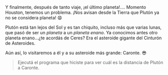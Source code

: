 <gs-attire attire-url="https://raw.githubusercontent.com/MumukiProject/mumuki-guia-gobstones-practica-integradora-primaria-ii/master/assets/attires/config_1551292925303.json"></gs-attire>

<gs-toolbox toolbox-url="https://raw.githubusercontent.com/MumukiProject/mumuki-guia-gobstones-practica-integradora-primaria-ii/master/assets/toolbox_1552416002661.xml"></gs-toolbox>


Y finalmente, después de tanto viaje, ¡el último planeta!.... Momento Houston, tenemos un problema. ¡Nos avisan desde la Tierra que Plutón ya no se considera planeta! :anguished:

Plutón está tan lejos del Sol y es tan chiquito, incluso más que varias lunas, que pasó de ser un _planeta_ a un _planeta enano_. Ya conocimos antes otro planeta enano…¿te acordás de Ceres? Era el asteroide gigante del Cinturón de Asteroides. 

Aún así, lo visitaremos a él y a su asteroide más grande: Caronte. :sunglasses: 

> Ejecutá el programa que hiciste para ver cuál es la distancia de Plutón a Caronte. 